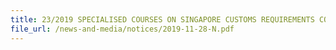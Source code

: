 ```yaml
---
title: 23/2019 SPECIALISED COURSES ON SINGAPORE CUSTOMS REQUIREMENTS CONDUCTED BY NANYANG POLYTECHNIC AND REPUBLIC POLYTECHNIC 
file_url: /news-and-media/notices/2019-11-28-N.pdf
---
```

